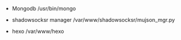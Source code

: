 * Mongodb /usr/bin/mongo

* shadowsocksr manager /var/www/shadowsocksr/mujson_mgr.py

* hexo /var/www/hexo
